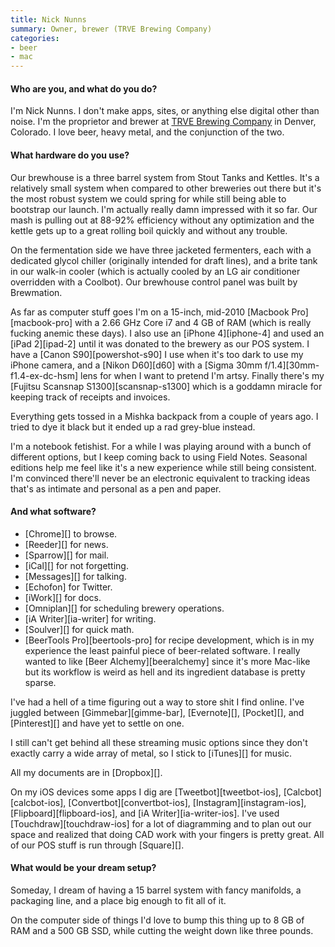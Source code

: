 ```yaml
---
title: Nick Nunns
summary: Owner, brewer (TRVE Brewing Company)
categories:
- beer
- mac
---
```


#### Who are you, and what do you do?

I'm Nick Nunns. I don't make apps, sites, or anything else digital other than noise. I'm the proprietor and brewer at [TRVE Brewing Company](http://trvebrewing.com/ "Nick's brewing company.") in Denver, Colorado. I love beer, heavy metal, and the conjunction of the two.

#### What hardware do you use?

Our brewhouse is a three barrel system from Stout Tanks and Kettles. It's a relatively small system when compared to other breweries out there but it's the most robust system we could spring for while still being able to bootstrap our launch. I'm actually really damn impressed with it so far. Our mash is pulling out at 88-92% efficiency without any optimization and the kettle gets up to a great rolling boil quickly and without any trouble.

On the fermentation side we have three jacketed fermenters, each with a dedicated glycol chiller (originally intended for draft lines), and a brite tank in our walk-in cooler (which is actually cooled by an LG air conditioner overridden with a Coolbot). Our brewhouse control panel was built by Brewmation.
 
As far as computer stuff goes I'm on a 15-inch, mid-2010 [Macbook Pro][macbook-pro] with a 2.66 GHz Core i7 and 4 GB of RAM (which is really fucking anemic these days). I also use an [iPhone 4][iphone-4] and used an [iPad 2][ipad-2] until it was donated to the brewery as our POS system. I have a [Canon S90][powershot-s90] I use when it's too dark to use my iPhone camera, and a [Nikon D60][d60] with a [Sigma 30mm f/1.4][30mm-f1.4-ex-dc-hsm] lens for when I want to pretend I'm artsy. Finally there's my [Fujitsu Scansnap S1300][scansnap-s1300] which is a goddamn miracle for keeping track of receipts and invoices.

Everything gets tossed in a Mishka backpack from a couple of years ago. I tried to dye it black but it ended up a rad grey-blue instead.

I'm a notebook fetishist. For a while I was playing around with a bunch of different options, but I keep coming back to using Field Notes. Seasonal editions help me feel like it's a new experience while still being consistent. I'm convinced there'll never be an electronic equivalent to tracking ideas that's as intimate and personal as a pen and paper. 

#### And what software?

- [Chrome][] to browse.
- [Reeder][] for news.
- [Sparrow][] for mail.
- [iCal][] for not forgetting.
- [Messages][] for talking.
- [Echofon] for Twitter.
- [iWork][] for docs.
- [Omniplan][] for scheduling brewery operations.
- [iA Writer][ia-writer] for writing.
- [Soulver][] for quick math.
- [BeerTools Pro][beertools-pro] for recipe development, which is in my experience the least painful piece of beer-related software. I really wanted to like [Beer Alchemy][beeralchemy] since it's more Mac-like but its workflow is weird as hell and its ingredient database is pretty sparse.

I've had a hell of a time figuring out a way to store shit I find online. I've juggled between [Gimmebar][gimme-bar], [Evernote][], [Pocket][], and [Pinterest][] and have yet to settle on one.

I still can't get behind all these streaming music options since they don't exactly carry a wide array of metal, so I stick to [iTunes][] for music.

All my documents are in [Dropbox][]. 

On my iOS devices some apps I dig are [Tweetbot][tweetbot-ios], [Calcbot][calcbot-ios], [Convertbot][convertbot-ios], [Instagram][instagram-ios], [Flipboard][flipboard-ios], and [iA Writer][ia-writer-ios]. I've used [Touchdraw][touchdraw-ios] for a lot of diagramming and to plan out our space and realized that doing CAD work with your fingers is pretty great. All of our POS stuff is run through [Square][].

#### What would be your dream setup?

Someday, I dream of having a 15 barrel system with fancy manifolds, a packaging line, and a place big enough to fit all of it.

On the computer side of things I'd love to bump this thing up to 8 GB of RAM and a 500 GB SSD, while cutting the weight down like three pounds.